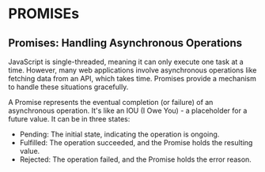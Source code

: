 # PROMISEs
## Promises: Handling Asynchronous Operations

JavaScript is single-threaded, meaning it can only execute one task at a time. However, many web applications involve asynchronous operations like fetching data from an API, which takes time. Promises provide a mechanism to handle these situations gracefully.

A Promise represents the eventual completion (or failure) of an asynchronous operation. It's like an IOU (I Owe You) - a placeholder for a future value. It can be in three states:

- Pending: The initial state, indicating the operation is ongoing.
- Fulfilled: The operation succeeded, and the Promise holds the resulting value.
- Rejected: The operation failed, and the Promise holds the error reason.
